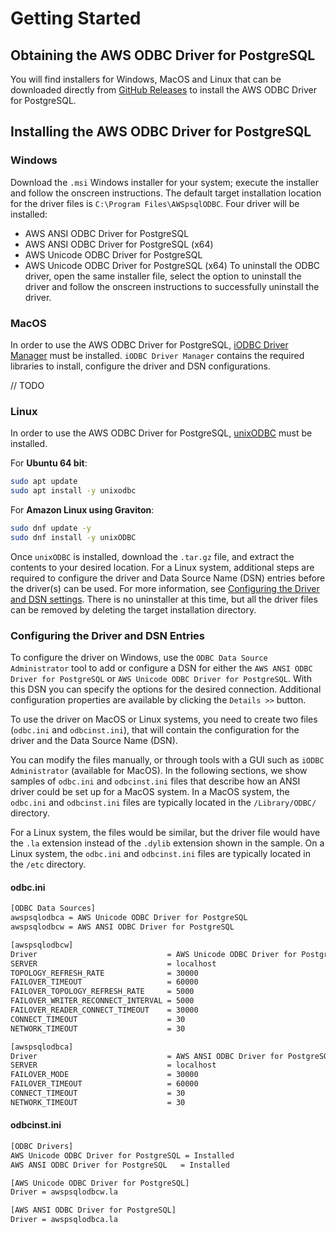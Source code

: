 # Getting Started

## Obtaining the AWS ODBC Driver for PostgreSQL

You will find installers for Windows, MacOS and Linux that can be downloaded directly from [GitHub Releases](https://github.com/aws/aws-pgsql-odbc/releases) to install the AWS ODBC Driver for PostgreSQL.

## Installing the AWS ODBC Driver for PostgreSQL

### Windows

Download the `.msi` Windows installer for your system; execute the installer and follow the onscreen instructions. The default target installation location for the driver files is `C:\Program Files\AWSpsqlODBC`.
Four driver will be installed:
- AWS ANSI ODBC Driver for PostgreSQL
- AWS ANSI ODBC Driver for PostgreSQL (x64)
- AWS Unicode ODBC Driver for PostgreSQL
- AWS Unicode ODBC Driver for PostgreSQL (x64)
To uninstall the ODBC driver, open the same installer file, select the option to uninstall the driver and follow the onscreen instructions to successfully uninstall the driver.

### MacOS

In order to use the AWS ODBC Driver for PostgreSQL, [iODBC Driver Manager](http://www.iodbc.org/dataspace/doc/iodbc/wiki/iodbcWiki/Downloads) must be installed. `iODBC Driver Manager` contains the required libraries to install, configure the driver and DSN configurations.

// TODO

### Linux

In order to use the AWS ODBC Driver for PostgreSQL, [unixODBC](http://www.unixodbc.org/) must be installed.

For **Ubuntu 64 bit**:

```bash
sudo apt update
sudo apt install -y unixodbc
```

For **Amazon Linux using Graviton**:

```bash
sudo dnf update -y
sudo dnf install -y unixODBC
```

Once `unixODBC` is installed, download the `.tar.gz` file, and extract the contents to your desired location. For a Linux system, additional steps are required to configure the driver and Data Source Name (DSN) entries before the driver(s) can be used. For more information, see [Configuring the Driver and DSN settings](#configuring-the-driver-and-dsn-entries). There is no uninstaller at this time, but all the driver files can be removed by deleting the target installation directory.

### Configuring the Driver and DSN Entries
To configure the driver on Windows, use the `ODBC Data Source Administrator` tool to add or configure a DSN for either the `AWS ANSI ODBC Driver for PostgreSQL` or `AWS Unicode ODBC Driver for PostgreSQL`. With this DSN you can specify the options for the desired connection. Additional configuration properties are available by clicking the `Details >>` button.

To use the driver on MacOS or Linux systems, you need to create two files (`odbc.ini` and `odbcinst.ini`), that will contain the configuration for the driver and the Data Source Name (DSN).

You can modify the files manually, or through tools with a GUI such as `iODBC Administrator` (available for MacOS). In the following sections, we show samples of `odbc.ini` and `odbcinst.ini` files that describe how an ANSI driver could be set up for a MacOS system. In a MacOS system, the `odbc.ini` and `odbcinst.ini` files are typically located in the `/Library/ODBC/` directory.

For a Linux system, the files would be similar, but the driver file would have the `.la` extension instead of the `.dylib` extension shown in the sample. On a Linux system, the `odbc.ini` and `odbcinst.ini` files are typically located in the `/etc` directory.

#### odbc.ini
```bash
[ODBC Data Sources]
awspsqlodbca = AWS Unicode ODBC Driver for PostgreSQL
awspsqlodbcw = AWS ANSI ODBC Driver for PostgreSQL

[awspsqlodbcw]
Driver                             = AWS Unicode ODBC Driver for PostgreSQL
SERVER                             = localhost
TOPOLOGY_REFRESH_RATE              = 30000
FAILOVER_TIMEOUT                   = 60000
FAILOVER_TOPOLOGY_REFRESH_RATE     = 5000
FAILOVER_WRITER_RECONNECT_INTERVAL = 5000
FAILOVER_READER_CONNECT_TIMEOUT    = 30000
CONNECT_TIMEOUT                    = 30
NETWORK_TIMEOUT                    = 30

[awspsqlodbca]
Driver                             = AWS ANSI ODBC Driver for PostgreSQL
SERVER                             = localhost
FAILOVER_MODE                      = 30000
FAILOVER_TIMEOUT                   = 60000
CONNECT_TIMEOUT                    = 30
NETWORK_TIMEOUT                    = 30
```

#### odbcinst.ini
```bash
[ODBC Drivers]
AWS Unicode ODBC Driver for PostgreSQL = Installed
AWS ANSI ODBC Driver for PostgreSQL   = Installed

[AWS Unicode ODBC Driver for PostgreSQL]
Driver = awspsqlodbcw.la

[AWS ANSI ODBC Driver for PostgreSQL]
Driver = awspsqlodbca.la
```
